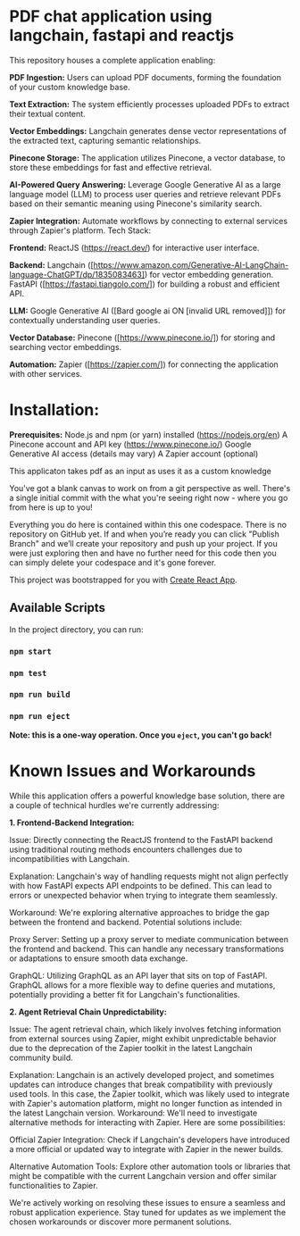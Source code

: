 # PDF chat application using langchain, fastapi and reactjs
This repository houses a complete application enabling:

 **PDF Ingestion:** Users can upload PDF documents, forming the foundation of your custom knowledge base.

 
**Text Extraction:** The system efficiently processes uploaded PDFs to extract their textual content.



**Vector Embeddings:** Langchain generates dense vector representations of the extracted text, capturing semantic relationships.


**Pinecone Storage:** The application utilizes Pinecone, a vector database, to store these embeddings for fast and effective retrieval.

**AI-Powered Query Answering:** Leverage Google Generative AI as a large language model (LLM) to process user queries and retrieve relevant PDFs based on their semantic meaning using Pinecone's similarity search.


**Zapier Integration:** Automate workflows by connecting to external services through Zapier's platform.
Tech Stack:

**Frontend:** ReactJS (https://react.dev/) for interactive user interface.


**Backend:**
Langchain ([https://www.amazon.com/Generative-AI-LangChain-language-ChatGPT/dp/1835083463]) for vector embedding generation.
FastAPI ([https://fastapi.tiangolo.com/]) for building a robust and efficient API.


**LLM:** Google Generative AI ([Bard google ai ON [invalid URL removed]]) for contextually understanding user queries.


**Vector Database:** Pinecone ([https://www.pinecone.io/]) for storing and searching vector embeddings.


**Automation:** Zapier ([https://zapier.com/]) for connecting the application with other services.

# Installation:

**Prerequisites:**
Node.js and npm (or yarn) installed (https://nodejs.org/en)
A Pinecone account and API key (https://www.pinecone.io/)
Google Generative AI access (details may vary)
A Zapier account (optional)


This applicaton takes pdf as an input as uses it as a custom knowledge 

You've got a blank canvas to work on from a git perspective as well. There's a single initial commit with the what you're seeing right now - where you go from here is up to you!

Everything you do here is contained within this one codespace. There is no repository on GitHub yet. If and when you’re ready you can click "Publish Branch" and we’ll create your repository and push up your project. If you were just exploring then and have no further need for this code then you can simply delete your codespace and it's gone forever.

This project was bootstrapped for you with [Create React App](https://github.com/facebook/create-react-app).

## Available Scripts

In the project directory, you can run:

### `npm start`

### `npm test`

### `npm run build`

### `npm run eject`

**Note: this is a one-way operation. Once you `eject`, you can't go back!**

# Known Issues and Workarounds
While this application offers a powerful knowledge base solution, there are a couple of technical hurdles we're currently addressing:

 **1. Frontend-Backend Integration:**

Issue: Directly connecting the ReactJS frontend to the FastAPI backend using traditional routing methods encounters challenges due to incompatibilities with Langchain.


Explanation: Langchain's way of handling requests might not align perfectly with how FastAPI expects API endpoints to be defined. This can lead to errors or unexpected behavior when trying to integrate them seamlessly.


Workaround: We're exploring alternative approaches to bridge the gap between the frontend and backend. Potential solutions include:


Proxy Server: Setting up a proxy server to mediate communication between the frontend and backend. This can handle any necessary transformations or adaptations to ensure smooth data exchange.

GraphQL: Utilizing GraphQL as an API layer that sits on top of FastAPI. GraphQL allows for a more flexible way to define queries and mutations, potentially providing a better fit for Langchain's functionalities.


**2. Agent Retrieval Chain Unpredictability:**


Issue: The agent retrieval chain, which likely involves fetching information from external sources using Zapier, might exhibit unpredictable behavior due to the deprecation of the Zapier toolkit in the latest Langchain community build.


Explanation: Langchain is an actively developed project, and sometimes updates can introduce changes that break compatibility with previously used tools. In this case, the Zapier toolkit, which was likely used to integrate with Zapier's automation platform, might no longer function as intended in the latest Langchain version.
Workaround: We'll need to investigate alternative methods for interacting with Zapier. Here are some possibilities:


Official Zapier Integration: Check if Langchain's developers have introduced a more official or updated way to integrate with Zapier in the newer builds.

Alternative Automation Tools: Explore other automation tools or libraries that might be compatible with the current Langchain version and offer similar functionalities to Zapier.

We're actively working on resolving these issues to ensure a seamless and robust application experience. Stay tuned for updates as we implement the chosen workarounds or discover more permanent solutions.
